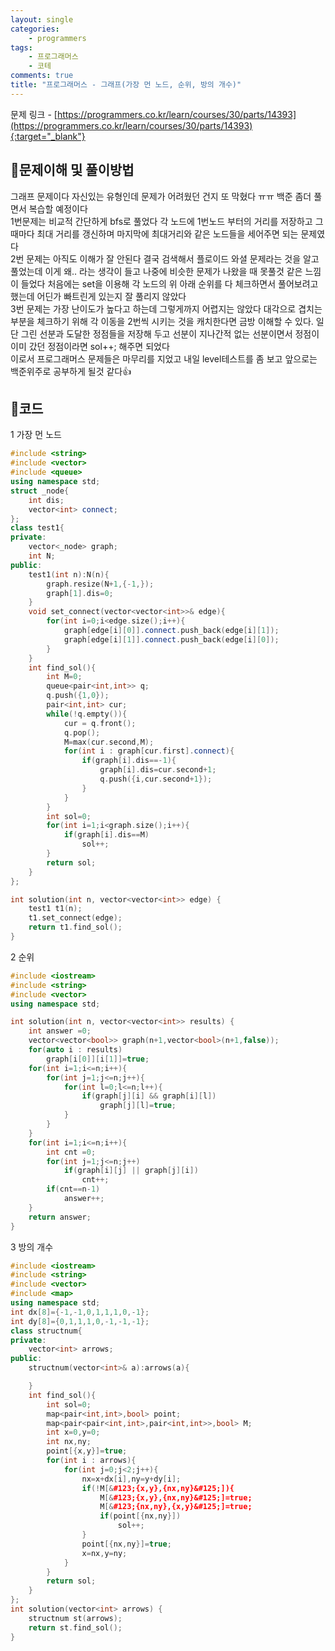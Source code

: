```yaml
---
layout: single
categories:
    - programmers
tags:
    - 프로그래머스
    - 코테
comments: true
title: "프로그래머스 - 그래프(가장 먼 노드, 순위, 방의 개수)"
---
```



문제 링크 - [https://programmers.co.kr/learn/courses/30/parts/14393](https://programmers.co.kr/learn/courses/30/parts/14393){:target="_blank"}

## 👀문제이해 및 풀이방법
그래프 문제이다 자신있는 유형인데 문제가 어려웠던 건지 또 막혔다 ㅠㅠ 백준 좀더 풀면서 복습할 예정이다<br>
1번문제는 비교적 간단하게 bfs로 풀었다 각 노드에 1번노드 부터의 거리를 저장하고 그때마다 최대 거리를 갱신하며 마지막에 최대거리와 같은 노드들을 세어주면 되는 문제였다<br>
2번 문제는 아직도 이해가 잘 안된다 결국 검색해서 플로이드 와셜 문제라는 것을 알고 풀었는데 이게 왜.. 라는 생각이 들고 나중에 비슷한 문제가 나왔을 때 못풀것 같은 느낌이 들었다 처음에는 set을 이용해 각 노드의 위 아래 순위를 다 체크하면서 풀어보려고 했는데 어딘가 빠트린게 있는지 잘 풀리지 않았다<br>
3번 문제는 가장 난이도가 높다고 하는데 그렇게까지 어렵지는 않았다 대각으로 겹치는 부분을 체크하기 위해 각 이동을 2번씩 시키는 것을 캐치한다면 금방 이해할 수 있다. 일단 그린 선분과 도달한 정점들을 저장해 두고 선분이 지나간적 없는 선분이면서 정점이 이미 갔던 정점이라면 sol++; 해주면 되었다<br>
이로서 프로그래머스 문제들은 마무리를 지었고 내일 level테스트를 좀 보고 앞으로는 백준위주로 공부하게 될것 같다👍<br>

## 📝코드
1 가장 먼 노드
  
```cpp
#include <string>
#include <vector>
#include <queue>
using namespace std;
struct _node{
    int dis;
    vector<int> connect;
};
class test1{
private:
    vector<_node> graph;
    int N;
public:
    test1(int n):N(n){
        graph.resize(N+1,{-1,});
        graph[1].dis=0;
    }
    void set_connect(vector<vector<int>>& edge){
        for(int i=0;i<edge.size();i++){
            graph[edge[i][0]].connect.push_back(edge[i][1]);
            graph[edge[i][1]].connect.push_back(edge[i][0]);
        }
    }
    int find_sol(){
        int M=0;
        queue<pair<int,int>> q;
        q.push({1,0});
        pair<int,int> cur;
        while(!q.empty()){
            cur = q.front();
            q.pop();
            M=max(cur.second,M);
            for(int i : graph[cur.first].connect){
                if(graph[i].dis==-1){
                    graph[i].dis=cur.second+1;
                    q.push({i,cur.second+1});
                }
            }
        }
        int sol=0;
        for(int i=1;i<graph.size();i++){
            if(graph[i].dis==M)
                sol++;
        }
        return sol;
    }
};

int solution(int n, vector<vector<int>> edge) {
    test1 t1(n);
    t1.set_connect(edge);
    return t1.find_sol();
}
```
  
2 순위
  
```cpp
#include <iostream>
#include <string>
#include <vector>
using namespace std;

int solution(int n, vector<vector<int>> results) {
    int answer =0;
    vector<vector<bool>> graph(n+1,vector<bool>(n+1,false));
    for(auto i : results)
        graph[i[0]][i[1]]=true;
    for(int i=1;i<=n;i++){
        for(int j=1;j<=n;j++){
            for(int l=0;l<=n;l++){
                if(graph[j][i] && graph[i][l])
                    graph[j][l]=true;
            }
        }
    }
    for(int i=1;i<=n;i++){
        int cnt =0;
        for(int j=1;j<=n;j++)
            if(graph[i][j] || graph[j][i])
                cnt++;
        if(cnt==n-1)
            answer++;
    }
    return answer;
}
```
  
3 방의 개수
  
```cpp
#include <iostream>
#include <string>
#include <vector>
#include <map>
using namespace std;
int dx[8]={-1,-1,0,1,1,1,0,-1};
int dy[8]={0,1,1,1,0,-1,-1,-1};
class structnum{
private:
    vector<int> arrows;
public:
    structnum(vector<int>& a):arrows(a){

    }
    int find_sol(){
        int sol=0;
        map<pair<int,int>,bool> point;
        map<pair<pair<int,int>,pair<int,int>>,bool> M;
        int x=0,y=0;
        int nx,ny;
        point[{x,y}]=true;
        for(int i : arrows){
            for(int j=0;j<2;j++){
                nx=x+dx[i],ny=y+dy[i];
                if(!M[&#123;{x,y},{nx,ny}&#125;]){
                    M[&#123;{x,y},{nx,ny}&#125;]=true;
                    M[&#123;{nx,ny},{x,y}&#125;]=true;
                    if(point[{nx,ny}])
                        sol++;
                }
                point[{nx,ny}]=true;
                x=nx,y=ny;
            }
        }
        return sol;
    }
};
int solution(vector<int> arrows) {
    structnum st(arrows);
    return st.find_sol();
}
```
  